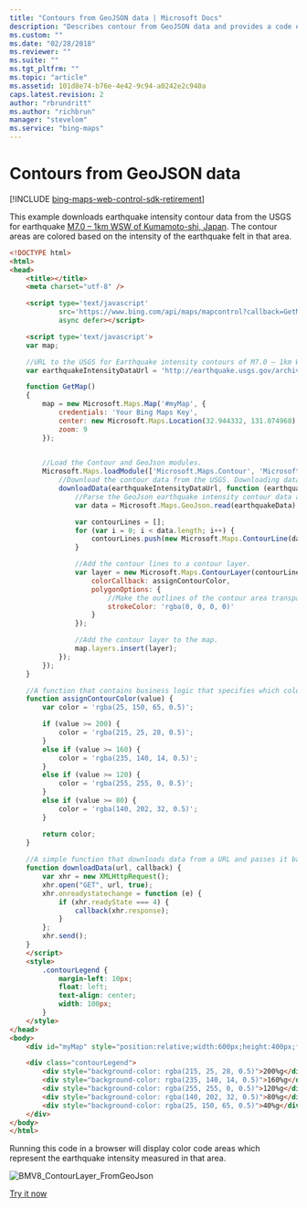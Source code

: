 ```yaml
---
title: "Contours from GeoJSON data | Microsoft Docs"
description: "Describes contour from GeoJSON data and provides a code example and a link that lets you try creating contours yourself."
ms.custom: ""
ms.date: "02/28/2018"
ms.reviewer: ""
ms.suite: ""
ms.tgt_pltfrm: ""
ms.topic: "article"
ms.assetid: 101d8e74-b76e-4e42-9c94-a0242e2c940a
caps.latest.revision: 2
author: "rbrundritt"
ms.author: "richbrun"
manager: "stevelom"
ms.service: "bing-maps"
---
```


# Contours from GeoJSON data

[!INCLUDE [bing-maps-web-control-sdk-retirement](../../../includes/bing-maps-web-control-sdk-retirement.md)]

This example downloads earthquake intensity contour data from the USGS for earthquake [M7.0 – 1km WSW of Kumamoto-shi, Japan](https://earthquake.usgs.gov/earthquakes/eventpage/us20005iis#executive). The contour areas are colored based on the intensity of the earthquake felt in that area.

```html
<!DOCTYPE html>
<html>
<head>
    <title></title>
    <meta charset="utf-8" />

    <script type='text/javascript'
            src='https://www.bing.com/api/maps/mapcontrol?callback=GetMap'
            async defer></script>

    <script type='text/javascript'>
    var map;

    //URL to the USGS for Earthquake intensity contours of M7.0 – 1km WSW of Kumamoto-shi, Japan.
    var earthquakeIntensityDataUrl = 'http://earthquake.usgs.gov/archive/product/shakemap/us20005iis/us/1467057010522/download/cont_psa03.json';

    function GetMap()
    {
        map = new Microsoft.Maps.Map('#myMap', {
            credentials: 'Your Bing Maps Key',
            center: new Microsoft.Maps.Location(32.944332, 131.074968),
            zoom: 9
        });
              

        //Load the Contour and GeoJson modules.
        Microsoft.Maps.loadModule(['Microsoft.Maps.Contour', 'Microsoft.Maps.GeoJson'], function () {
            //Download the contour data from the USGS. Downloading data directly as endpint does not support JSONP requests, but does support CORs.
            downloadData(earthquakeIntensityDataUrl, function (earthquakeData) {
                //Parse the GeoJson earthquake intensity contour data and create contour lines out of them.
                var data = Microsoft.Maps.GeoJson.read(earthquakeData);

                var contourLines = [];
                for (var i = 0; i < data.length; i++) {
                    contourLines.push(new Microsoft.Maps.ContourLine(data[i].getLocations(), data[i].metadata.value));
                }

                //Add the contour lines to a contour layer.
                var layer = new Microsoft.Maps.ContourLayer(contourLines, {
                    colorCallback: assignContourColor,
                    polygonOptions: {
                        //Make the outlines of the contour area transparent.
                        strokeColor: 'rgba(0, 0, 0, 0)'
                    }
                });

                //Add the contour layer to the map.
                map.layers.insert(layer);
            });           
        });
    }

    //A function that contains business logic that specifies which color to make a contour area based on it's value.
    function assignContourColor(value) {
        var color = 'rgba(25, 150, 65, 0.5)';

        if (value >= 200) {
            color = 'rgba(215, 25, 28, 0.5)';
        }
        else if (value >= 160) {
            color = 'rgba(235, 140, 14, 0.5)';
        }
        else if (value >= 120) {
            color = 'rgba(255, 255, 0, 0.5)';
        }
        else if (value >= 80) {
            color = 'rgba(140, 202, 32, 0.5)';
        }

        return color;
    }
        
    //A simple function that downloads data from a URL and passes it back though a callback function.
    function downloadData(url, callback) {
        var xhr = new XMLHttpRequest();
        xhr.open("GET", url, true);
        xhr.onreadystatechange = function (e) {
            if (xhr.readyState === 4) {
                callback(xhr.response);
            }
        };
        xhr.send();
    }
    </script>
    <style>
        .contourLegend {
            margin-left: 10px;
            float: left;
            text-align: center;
            width: 100px;
        }
    </style>
</head>
<body>
    <div id="myMap" style="position:relative;width:600px;height:400px;float:left;"></div>

    <div class="contourLegend">
        <div style="background-color: rgba(215, 25, 28, 0.5)">200%g</div>
        <div style="background-color: rgba(235, 140, 14, 0.5)">160%g</div>
        <div style="background-color: rgba(255, 255, 0, 0.5)">120%g</div>
        <div style="background-color: rgba(140, 202, 32, 0.5)">80%g</div>
        <div style="background-color: rgba(25, 150, 65, 0.5)">40%g</div>
    </div>
</body>
</html>
```

Running this code in a browser will display color code areas which represent the earthquake intensity measured in that area.

![BMV8_ContourLayer_FromGeoJson](../../media/bmv8-contourlayer-fromgeojson.PNG)

[Try it now](https://www.bing.com/api/maps/sdk/mapcontrol/isdk#contourLayerFromGeoJson+JS)
